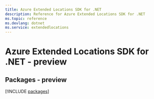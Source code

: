 ```yaml
---
title: Azure Extended Locations SDK for .NET
description: Reference for Azure Extended Locations SDK for .NET
ms.topic: reference
ms.devlang: dotnet
ms.service: extendedlocations
---
```

# Azure Extended Locations SDK for .NET - preview
## Packages - preview
[!INCLUDE [packages](extended-locations-index.md)]

